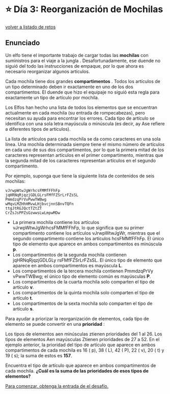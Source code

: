 # ⭐️ Día 3: Reorganización de Mochilas
[volver a listado de retos](./../../README.md)

## Enunciado

Un elfo tiene el importante trabajo de cargar todas las **mochilas** con suministros para el viaje a la jungla . Desafortunadamente, ese duende no siguió del todo las instrucciones de empaque, por lo que ahora es necesario reorganizar algunos artículos.

Cada mochila tiene dos grandes **compartimentos** . Todos los artículos de un tipo determinado deben ir exactamente en uno de los dos compartimentos. El duende que hizo el equipaje no siguió esta regla para exactamente un tipo de artículo por mochila.

Los Elfos han hecho una lista de todos los elementos que se encuentran actualmente en cada mochila (su entrada de rompecabezas), pero necesitan su ayuda para encontrar los errores. Cada tipo de artículo se identifica con una sola letra mayúscula o minúscula (es decir, ay Ase refiere a diferentes tipos de artículos).

La lista de artículos para cada mochila se da como caracteres en una sola línea. Una mochila determinada siempre tiene el mismo número de artículos en cada uno de sus dos compartimentos, por lo que la primera mitad de los caracteres representan artículos en el primer compartimento, mientras que la segunda mitad de los caracteres representan artículos en el segundo compartimento.

Por ejemplo, suponga que tiene la siguiente lista de contenidos de seis mochilas:

```
vJrwpWtwJgWrhcsFMMfFFhFp
jqHRNqRjqzjGDLGLrsFMfFZSrLrFZsSL
PmmdzqPrVvPwwTWBwg
wMqvLMZHhHMvwLHjbvcjnnSBnvTQFn
ttgJtRGJQctTZtZT
CrZsJsPPZsGzwwsLwLmpwMDw
```

  - La primera mochila contiene los artículos vJrwpWtwJgWrhcsFMMfFFhFp, lo que significa que su primer compartimento contiene los artículos vJrwpWtwJgWr, mientras que el segundo compartimento contiene los artículos hcsFMMfFFhFp. El único tipo de elemento que aparece en ambos compartimentos es minúscula **p**.
  - Los compartimentos de la segunda mochila contienen jqHRNqRjqzjGDLGLy rsFMfFZSrLrFZsSL. El único tipo de elemento que aparece en ambos compartimentos es mayúscula **L**.
  - Los compartimentos de la tercera mochila contienen PmmdzqPrVy vPwwTWBwg; el único tipo de elemento común es mayúsculas **P**.
  - Los compartimentos de la cuarta mochila solo comparten el tipo de artículo **v**.
  - Los compartimentos de la quinta mochila solo comparten el tipo de artículo **t**.
  - Los compartimentos de la sexta mochila solo comparten el tipo de artículo **s**.

Para ayudar a priorizar la reorganización de elementos, cada tipo de elemento se puede convertir en una **prioridad** :

Los tipos de elementos aen minúsculas ztienen prioridades del 1 al 26.
Los tipos de elementos Aen mayúsculas Ztienen prioridades de 27 a 52.
En el ejemplo anterior, la prioridad del tipo de artículo que aparece en ambos compartimentos de cada mochila es 16 ( p), 38 ( L), 42 ( P), 22 ( v), 20 ( t) y 19 ( s); la suma de estos es **157**.

Encuentra el tipo de artículo que aparece en ambos compartimentos de cada mochila. **¿Cuál es la suma de las prioridades de esos tipos de elementos?**

[Para comenzar, obtenga la entrada de el desafío.](./input.txt)